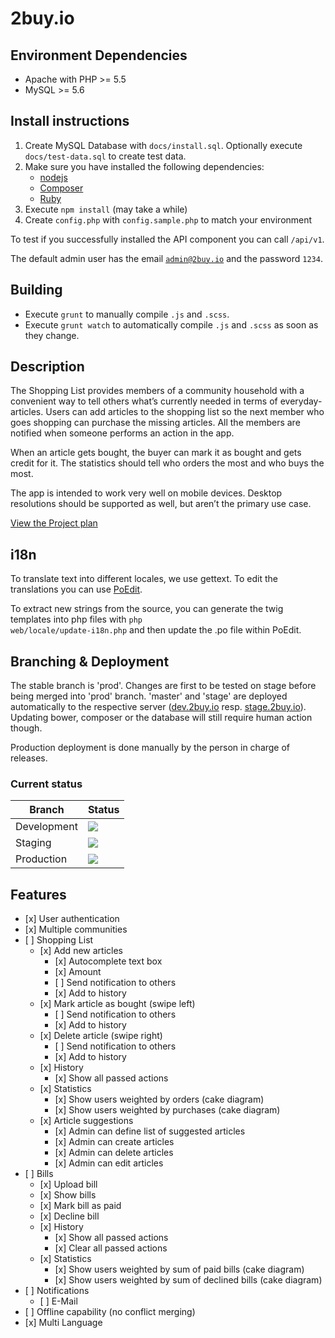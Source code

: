 2buy.io
===================================

## Environment Dependencies
* Apache with PHP >= 5.5
* MySQL >= 5.6

## Install instructions

1. Create MySQL Database with <code>docs/install.sql</code>. Optionally execute <code>docs/test-data.sql</code> to create test data.
2. Make sure you have installed the following dependencies:
	* [nodejs](http://nodejs.org/)
	* [Composer](https://getcomposer.org/)
	* [Ruby](https://www.ruby-lang.org/en/installation/)
3. Execute <code>npm install</code> (may take a while)
4. Create <code>config.php</code> with <code>config.sample.php</code> to match your environment

To test if you successfully installed the API component you can call <code>/api/v1</code>.

The default admin user has the email <code>admin@2buy.io</code> and the password <code>1234</code>.

## Building

* Execute <code>grunt</code> to manually compile <code>.js</code> and <code>.scss</code>.
* Execute <code>grunt watch</code> to automatically compile <code>.js</code> and <code>.scss</code> as soon as they change.

## Description
The Shopping List provides members of a community household with a convenient way to tell others what’s currently needed in terms of everyday-articles. Users can add articles to the shopping list so the next member who goes shopping can purchase the missing articles. All the members are notified when someone performs an action in the app.

When an article gets bought, the buyer can mark it as bought and gets credit for it. The statistics should tell who orders the most and who buys the most.

The app is intended to work very well on mobile devices. Desktop resolutions should be supported as well, but aren’t the primary use case.

[View the Project plan](https://docs.google.com/spreadsheets/d/13WSqNUOvKZwPOybQbJwPmpcRZdPULlK52T3Jfx6dhZ4/pubhtml)

## i18n
To translate text into different locales, we use gettext. To edit the translations you can use [PoEdit](http://poedit.net/).

To extract new strings from the source, you can generate the twig templates into php files with <code>php web/locale/update-i18n.php</code> and then update the .po file within PoEdit.

## Branching & Deployment

The stable branch is 'prod'.
Changes are first to be tested on stage before being merged into 'prod' branch.
'master' and 'stage' are deployed automatically to the respective server ([dev.2buy.io](http://dev.2buy.io) resp. [stage.2buy.io](http://stage.2buy.io)). Updating bower, composer or the database will still require human action though.

Production deployment is done manually by the person in charge of releases.

### Current status

|Branch     |Status                                                                                           |
|-----------|-------------------------------------------------------------------------------------------------|
|Development|[![](https://shoppinglist.dploy.io/badge/13023223952324/14083.png)](http://shoppinglist.dploy.io)|
|Staging    |[![](https://shoppinglist.dploy.io/badge/13023223952324/14189.png)](http://shoppinglist.dploy.io)|
|Production |[![](https://shoppinglist.dploy.io/badge/13023223952324/14190.png)](http://shoppinglist.dploy.io)|


## Features
<ul>
  <li>[x] User authentication</li>
  <li>[x] Multiple communities</li>
  <li>[ ] Shopping List
    <ul>
      <li>[x] Add new articles
        <ul>
          <li>[x] Autocomplete text box</li>
          <li>[x] Amount</li>
          <li>[ ] Send notification to others</li>
          <li>[x] Add to history</li>
        </ul>
      </li>
      <li>[x] Mark article as bought (swipe left)
        <ul>
          <li>[ ] Send notification to others</li>
          <li>[x] Add to history</li>
        </ul>
      </li>
      <li>[x] Delete article (swipe right)
        <ul>
          <li>[ ] Send notification to others</li>
          <li>[x] Add to history</li>
        </ul>
      </li>
      <li>[x] History
        <ul>
          <li>[x] Show all passed actions</li>
        </ul>
      </li>
      <li>[x] Statistics
        <ul>
          <li>[x] Show users weighted by orders (cake diagram)</li>
          <li>[x] Show users weighted by purchases (cake diagram)</li>
        </ul>
      </li>
      <li>[x] Article suggestions
        <ul>
          <li>[x] Admin can define list of suggested articles</li>
          <li>[x] Admin can create articles</li>
          <li>[x] Admin can delete articles</li>
          <li>[x] Admin can edit articles</li>
        </ul>
      </li>
    </ul>
  </li>
  <li>[ ] Bills
    <ul>
      <li>[x] Upload bill</li>
      <li>[x] Show bills</li>
      <li>[x] Mark bill as paid</li>
      <li>[x] Decline bill</li>
      <li>[x] History
        <ul>
          <li>[x] Show all passed actions</li>
          <li>[x] Clear all passed actions</li>
        </ul>
      </li>
      <li>[x] Statistics
        <ul>
          <li>[x] Show users weighted by sum of paid bills (cake diagram)</li>
          <li>[x] Show users weighted by sum of declined bills (cake diagram)</li>
        </ul>
      </li>
    </ul>
  </li>
  <li>[ ] Notifications
    <ul>
      <li>[ ] E-Mail</li>
    </ul>
  </li>
  <li>[ ] Offline capability (no conflict merging)</li>
  <li>[x] Multi Language</li>
</ul>
